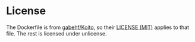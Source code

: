 # License
The Dockerfile is from [gabehf/Koito](https://github.com/gabehf/Koito), so their [LICENSE (MIT)](https://github.com/gabehf/Koito/blob/main/LICENSE) applies to that file.
The rest is licensed under unlicense.
